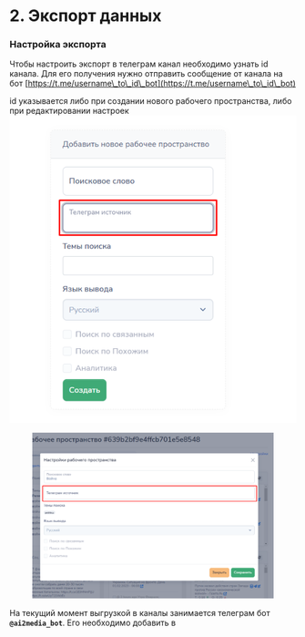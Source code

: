 # 2. Экспорт данных

### Настройка экспорта

Чтобы настроить экспорт в телеграм канал необходимо узнать id канала. Для его получения нужно отправить сообщение от канала на бот [https://t.me/username\_to\_id\_bot](https://t.me/username\_to\_id\_bot)

id указывается либо при создании нового рабочего пространства, либо при редактировании настроек\
![](<../../.gitbook/assets/image (2) (2).png>)

<figure><img src="../../.gitbook/assets/image (1) (2).png" alt=""><figcaption></figcaption></figure>

На текущий момент выгрузкой в каналы занимается телеграм бот **`@ai2media_bot`**. Его необходимо добавить в&#x20;
